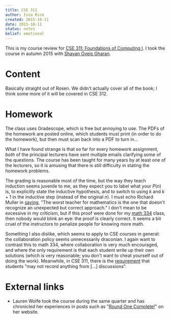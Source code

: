 ```yaml
---
title: CSE 311
author: Issa Rice
created: 2015-10-11
date: 2015-10-11
status: notes
belief: emotional
---
```


This is my course review for [CSE 311: Foundations of Computing I](https://courses.cs.washington.edu/courses/cse311/15au/).
I took the course in autumn 2015 with [Shayan Oveis Gharan](http://homes.cs.washington.edu/~shayan/).

# Content

Basically straight out of Rosen.
We didn't actually cover all of the book; I think some more of it will be covered in CSE 312.

# Homework

The class uses Gradescope, which is free but annoying to use.
The PDFs of the homework are posted online, which students must print (in order to do the homework), but then must scan back into a PDF to turn in...

What I have found strange is that so far for every homework assignment, *both* of the principal lecturers have sent multiple emails clarifying some of the questions.
The course has been taught for many years by at least one of the lecturers, so it is amusing that there is still difficulty in stating the homework problems.

The grading is reasonable most of the time, but the way they teach induction seems juvenile to me, as they expect you to label what your $P(n)$ is, to explicitly state the inductive hypothesis, and to switch to using $k$ and $k+1$ in the inductive step (instead of the original $n$).
I must echo Richard Muller in [saying](https://www.quora.com/Why-was-5-x-3-5+5+5-marked-as-wrong/answer/Richard-Muller-3), "The worst teacher for mathematics is the one that doesn't recognize an unexpected but correct approach."
I don't mean to be excessive in my criticism, but if this proof were done for my [math 334](math-334) class, then nobody would blink an eye: the proof is clearly correct.
It seems a bit cruel of the instructors to penalize people for knowing more math.

Something I also dislike, which seems to apply to CSE courses in general: the collaboration policy seems unnecessarily draconian.
I again want to contrast this to math 334, where collaboration is very much encouraged, and where the only requirement is that each student write up their own solutions (which is very reasonable; you don't want to cheat yourself out of doing the work).
Meanwhile, in CSE 311, there is the [requirement](https://courses.cs.washington.edu/courses/cse311/15au/documents/guidelines.pdf) that students "may not record anything from [...] discussions".

# External links

- Lauren Wolfe took the course during the same quarter and has chronicled her experiences in posts such as "[Round One Complete\!](http://www.laurenwolfe.net/uw-cse-blog/2015/10/03/round-one-complete/)" on her website.
